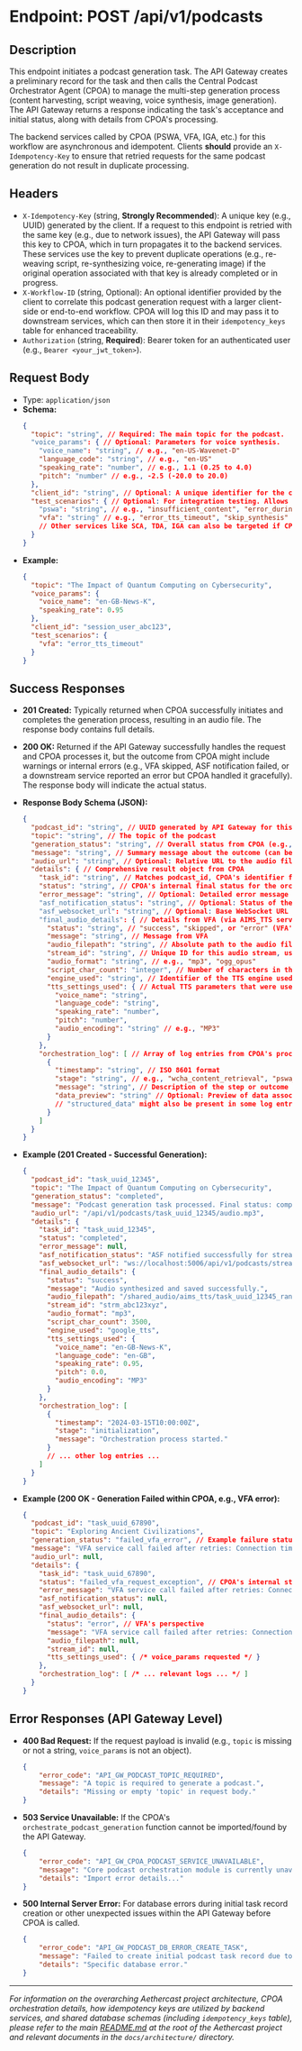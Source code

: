 # Endpoint: POST /api/v1/podcasts

## Description
This endpoint initiates a podcast generation task. The API Gateway creates a preliminary record for the task and then calls the Central Podcast Orchestrator Agent (CPOA) to manage the multi-step generation process (content harvesting, script weaving, voice synthesis, image generation). The API Gateway returns a response indicating the task's acceptance and initial status, along with details from CPOA's processing.

The backend services called by CPOA (PSWA, VFA, IGA, etc.) for this workflow are asynchronous and idempotent. Clients **should** provide an `X-Idempotency-Key` to ensure that retried requests for the same podcast generation do not result in duplicate processing.

## Headers
-   `X-Idempotency-Key` (string, **Strongly Recommended**): A unique key (e.g., UUID) generated by the client. If a request to this endpoint is retried with the same key (e.g., due to network issues), the API Gateway will pass this key to CPOA, which in turn propagates it to the backend services. These services use the key to prevent duplicate operations (e.g., re-weaving script, re-synthesizing voice, re-generating image) if the original operation associated with that key is already completed or in progress.
-   `X-Workflow-ID` (string, Optional): An optional identifier provided by the client to correlate this podcast generation request with a larger client-side or end-to-end workflow. CPOA will log this ID and may pass it to downstream services, which can then store it in their `idempotency_keys` table for enhanced traceability.
-   `Authorization` (string, **Required**): Bearer token for an authenticated user (e.g., `Bearer <your_jwt_token>`).

## Request Body
- Type: `application/json`
- **Schema:**
  ```json
  {
    "topic": "string", // Required: The main topic for the podcast.
    "voice_params": { // Optional: Parameters for voice synthesis.
      "voice_name": "string", // e.g., "en-US-Wavenet-D"
      "language_code": "string", // e.g., "en-US"
      "speaking_rate": "number", // e.g., 1.1 (0.25 to 4.0)
      "pitch": "number" // e.g., -2.5 (-20.0 to 20.0)
    },
    "client_id": "string", // Optional: A unique identifier for the client session, used for real-time UI updates via ASF.
    "test_scenarios": { // Optional: For integration testing. Allows specifying test behavior for downstream services.
      "pswa": "string", // e.g., "insufficient_content", "error_during_llm_call"
      "vfa": "string" // e.g., "error_tts_timeout", "skip_synthesis"
      // Other services like SCA, TDA, IGA can also be targeted if CPOA supports passing test scenarios to them.
    }
  }
  ```
- **Example:**
  ```json
  {
    "topic": "The Impact of Quantum Computing on Cybersecurity",
    "voice_params": {
      "voice_name": "en-GB-News-K",
      "speaking_rate": 0.95
    },
    "client_id": "session_user_abc123",
    "test_scenarios": {
      "vfa": "error_tts_timeout"
    }
  }
  ```

## Success Responses

-   **201 Created:** Typically returned when CPOA successfully initiates and completes the generation process, resulting in an audio file. The response body contains full details.
-   **200 OK:** Returned if the API Gateway successfully handles the request and CPOA processes it, but the outcome from CPOA might include warnings or internal errors (e.g., VFA skipped, ASF notification failed, or a downstream service reported an error but CPOA handled it gracefully). The response body will indicate the actual status.

- **Response Body Schema (JSON):**
  ```json
  {
    "podcast_id": "string", // UUID generated by API Gateway for this task
    "topic": "string", // The topic of the podcast
    "generation_status": "string", // Overall status from CPOA (e.g., "completed", "failed_vfa_error", "completed_with_asf_notification_failure")
    "message": "string", // Summary message about the outcome (can be an error message if generation_status indicates failure)
    "audio_url": "string", // Optional: Relative URL to the audio file, e.g., "/api/v1/podcasts/{podcast_id}/audio.mp3". Present if audio is successfully generated.
    "details": { // Comprehensive result object from CPOA
      "task_id": "string", // Matches podcast_id, CPOA's identifier for the task
      "status": "string", // CPOA's internal final status for the orchestration
      "error_message": "string", // Optional: Detailed error message from CPOA if an issue occurred
      "asf_notification_status": "string", // Optional: Status of the notification sent to ASF
      "asf_websocket_url": "string", // Optional: Base WebSocket URL for ASF clients to connect for this stream
      "final_audio_details": { // Details from VFA (via AIMS_TTS service if applicable)
        "status": "string", // "success", "skipped", or "error" (VFA's perspective)
        "message": "string", // Message from VFA
        "audio_filepath": "string", // Absolute path to the audio file on the shared volume (server-side)
        "stream_id": "string", // Unique ID for this audio stream, used by ASF
        "audio_format": "string", // e.g., "mp3", "ogg_opus"
        "script_char_count": "integer", // Number of characters in the script processed by VFA/TTS
        "engine_used": "string", // Identifier of the TTS engine used (e.g., "google_tts")
        "tts_settings_used": { // Actual TTS parameters that were used for synthesis
          "voice_name": "string",
          "language_code": "string",
          "speaking_rate": "number",
          "pitch": "number",
          "audio_encoding": "string" // e.g., "MP3"
        }
      },
      "orchestration_log": [ // Array of log entries from CPOA's process
        {
          "timestamp": "string", // ISO 8601 format
          "stage": "string", // e.g., "wcha_content_retrieval", "pswa_script_generation"
          "message": "string", // Description of the step or outcome
          "data_preview": "string" // Optional: Preview of data associated with the step
          // "structured_data" might also be present in some log entries
        }
      ]
    }
  }
  ```

- **Example (201 Created - Successful Generation):**
  ```json
  {
    "podcast_id": "task_uuid_12345",
    "topic": "The Impact of Quantum Computing on Cybersecurity",
    "generation_status": "completed",
    "message": "Podcast generation task processed. Final status: completed.",
    "audio_url": "/api/v1/podcasts/task_uuid_12345/audio.mp3",
    "details": {
      "task_id": "task_uuid_12345",
      "status": "completed",
      "error_message": null,
      "asf_notification_status": "ASF notified successfully for stream strm_abc...",
      "asf_websocket_url": "ws://localhost:5006/api/v1/podcasts/stream",
      "final_audio_details": {
        "status": "success",
        "message": "Audio synthesized and saved successfully.",
        "audio_filepath": "/shared_audio/aims_tts/task_uuid_12345_random.mp3",
        "stream_id": "strm_abc123xyz",
        "audio_format": "mp3",
        "script_char_count": 3500,
        "engine_used": "google_tts",
        "tts_settings_used": {
          "voice_name": "en-GB-News-K",
          "language_code": "en-GB",
          "speaking_rate": 0.95,
          "pitch": 0.0,
          "audio_encoding": "MP3"
        }
      },
      "orchestration_log": [
        {
          "timestamp": "2024-03-15T10:00:00Z",
          "stage": "initialization",
          "message": "Orchestration process started."
        }
        // ... other log entries ...
      ]
    }
  }
  ```

- **Example (200 OK - Generation Failed within CPOA, e.g., VFA error):**
  ```json
  {
    "podcast_id": "task_uuid_67890",
    "topic": "Exploring Ancient Civilizations",
    "generation_status": "failed_vfa_error", // Example failure status from CPOA
    "message": "VFA service call failed after retries: Connection timeout.", // Error message from CPOA
    "audio_url": null,
    "details": {
      "task_id": "task_uuid_67890",
      "status": "failed_vfa_request_exception", // CPOA's internal status
      "error_message": "VFA service call failed after retries: Connection timeout.",
      "asf_notification_status": null,
      "asf_websocket_url": null,
      "final_audio_details": {
        "status": "error", // VFA's perspective
        "message": "VFA service call failed after retries: Connection timeout.",
        "audio_filepath": null,
        "stream_id": null,
        "tts_settings_used": { /* voice_params requested */ }
      },
      "orchestration_log": [ /* ... relevant logs ... */ ]
    }
  }
  ```

## Error Responses (API Gateway Level)

-   **400 Bad Request:** If the request payload is invalid (e.g., `topic` is missing or not a string, `voice_params` is not an object).
    ```json
    {
        "error_code": "API_GW_PODCAST_TOPIC_REQUIRED",
        "message": "A topic is required to generate a podcast.",
        "details": "Missing or empty 'topic' in request body."
    }
    ```
-   **503 Service Unavailable:** If the CPOA's `orchestrate_podcast_generation` function cannot be imported/found by the API Gateway.
    ```json
    {
        "error_code": "API_GW_CPOA_PODCAST_SERVICE_UNAVAILABLE",
        "message": "Core podcast orchestration module is currently unavailable.",
        "details": "Import error details..."
    }
    ```
-   **500 Internal Server Error:** For database errors during initial task record creation or other unexpected issues within the API Gateway before CPOA is called.
    ```json
    {
        "error_code": "API_GW_PODCAST_DB_ERROR_CREATE_TASK",
        "message": "Failed to create initial podcast task record due to a database issue.",
        "details": "Specific database error."
    }
    ```

---

*For information on the overarching Aethercast project architecture, CPOA orchestration details, how idempotency keys are utilized by backend services, and shared database schemas (including `idempotency_keys` table), please refer to the main [README.md](../../../README.md) at the root of the Aethercast project and relevant documents in the `docs/architecture/` directory.*
